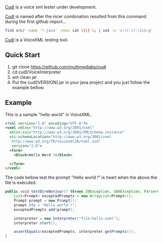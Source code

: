 [Cudl](https://github.com/multimediabs/cudl) is a voice xml tester under development.

[Cudl](https://github.com/multimediabs/cudl) is named after the nicer combination resulted 
from this command during the first github import...

```sh
find src/ -name '*.java' -exec cat \{\} \; | sed -e 's:\(.\):\1\n:g'  |sort | uniq  -c | sort -n | less
```

[Cudl](https://github.com/multimediabs/cudl) is a VoiceXML testing tool. 

## Quick Start
1. git clone https://github.com/multimediabs/cudl
2. cd cudl/VoiceInterpreter
3. ant clean jar
4. Put the cudl[VERSION].jar in your java project and you just follow the example bellow.

## Example
This is a sample "hello world" in VoiceXML.
```xml
<?xml version="1.0" encoding="UTF-8"?>
<vxml xmlns="http://www.w3.org/2001/vxml"
  xmlns:xsi="http://www.w3.org/2001/XMLSchema-instance"
  xsi:schemaLocation="http://www.w3.org/2001/vxml
   http://www.w3.org/TR/voicexml20/vxml.xsd"
   version="2.0">
  <form>
    <block>Hello Word !</block>

  </form>
</vxml>
```
The code bellow test the prompt "Hello world !" is heart when the above the file is exécuted.
```java
public void testDireBonjour() throws IOException, SAXException, ParserConfigurationException {
	List<Prompt> exceptedPrompts = new ArrayList<Prompt>();
	Prompt prompt = new Prompt();
	prompt.tts = "Hello world !";
	exceptedPrompts.add(prompt);

	interpreter = new Interpreter("file:hello.vxml");
	interpreter.start();

	assertEquals(exceptedPrompts, interpreter.getPrompts());
}

```
